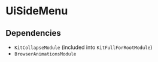 # UiSideMenu

## Dependencies

* `KitCollapseModule` (included into `KitFullForRootModule`)
* `BrowserAnimationsModule`
